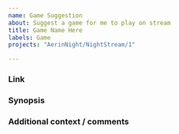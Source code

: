 ```yaml
---
name: Game Suggestion
about: Suggest a game for me to play on stream
title: Game Name Here
labels: Game
projects: "AerinNight/NightStream/1"

---
```


### Link
<!-- Link to the game, if available. Example: https://store.steampowered.com/app/683320/GRIS/ -->

### Synopsis
<!-- Paste the game's synopsis here. Example: Gris is a hopeful young girl lost in her own world, dealing with a painful experience in her life. Her journey through sorrow is manifested in her dress, which grants new abilities to better navigate her faded reality. -->

### Additional context / comments
<!-- Add any other context, comments, motivations or screenshots for convincing me to play the game here. -->

